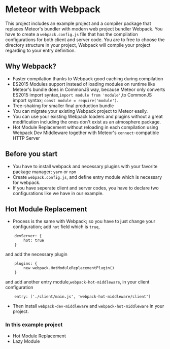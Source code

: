 # Meteor with Webpack
This project includes an example project and a compiler package that replaces Meteor's bundler with modern web project bundler Webpack.
You have to create a `webpack.config.js` file that has the compilation configurations for both client and server code.
You are to free to choose the directory structure in your project, Webpack will compile your project regarding to your entry definition.

## Why Webpack?
- Faster compilation thanks to Webpack good caching during compilation
- ES2015 Modules support instead of loading modules on runtime like Meteor's bundle does in CommonJS way, because Meteor only converts ES2015 import syntax,`import module from 'module'`,to CommonJS import syntax; `const module = require('module')`.
- Tree-shaking for smaller final production bundle
- You can migrate your existing Webpack project to Meteor easily.
- You can use your existing Webpack loaders and plugins without a great modification including the ones don't exist as an atmosphere package.
- Hot Module Replacement without reloading in each compilation using Webpack Dev Middleware together with Meteor's `connect`-compatible HTTP Server

## Before you start
- You have to install webpack and necessary plugins with your favorite package manager; `yarn` or `npm`
- Create `webpack.config.js`, and define entry module which is necessary for webpack.
- If you have seperate client and server codes, you have to declare two configurations like we have in our example.

## Hot Module Replacement
- Process is the same with Webpack; so you have to just change your configuration;
add `hot` field which is `true`,
```
    devServer: {
        hot: true
    }
```
and add the necessary plugin
```
    plugins: {
        new webpack.HotModuleReplacementPlugin()
    }
```
and add another entry module,`webpack-hot-middleware`, in your client configuration
```
    entry: ['./client/main.js', 'webpack-hot-middleware/client']
```
- Then install `webpack-dev-middleware` and `webpack-hot-middleware` in your project.

### In this example project
- Hot Module Replacement
- Lazy Module
